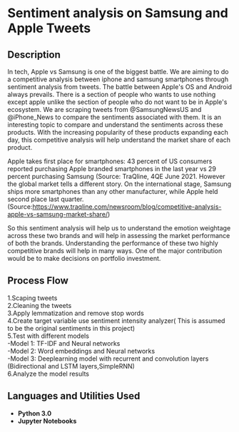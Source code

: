 <h1>Sentiment analysis on Samsung and Apple Tweets</h1>


<h2>Description</h2>
In tech, Apple vs Samsung is one of the biggest battle. We are aiming to do a competitive analysis between iphone and samsung smartphones through sentiment analysis from tweets. The battle between Apple's OS and Android always prevails. There is a section of people who wants to use nothing except apple unlike the section of people who do not want to be in Apple's ecosystem. We are scraping tweets from @SamsungNewsUS and @iPhone_News to compare the sentiments associated with them. It is an interesting topic to compare and understand the sentiments across these products. With the increasing popularity of these products expanding each day, this competitive analysis will help understand the market share of each product.

Apple takes first place for smartphones: 43 percent of US consumers reported purchasing Apple branded smartphones in the last year vs 29 percent purchasing Samsung (Source: TraQline, 4QE June 2021. However the global market tells a different story. On the international stage, Samsung ships more smartphones than any other manufacturer, while Apple held second place last quarter. (Source:https://www.traqline.com/newsroom/blog/competitive-analysis-apple-vs-samsung-market-share/)

So this sentiment analysis will help us to understand the emotion weightage across these two brands and will help in assessing the market performance of both the brands. Understanding the performance of these two highly competitive brands will help in many ways. One of the major contribution would be to make decisions on portfolio investment.
<br />

<h2>Process Flow</h2>

1.Scaping tweets<br />
2.Cleaning the tweets<br />
3.Apply lemmatization and remove stop words<br />
4.Create target variable use sentiment intensity analyzer( This is assumed to be the original sentiments in this project)<br />
5.Test with different models<br />
-Model 1: TF-IDF and Neural networks<br />
-Model 2: Word embeddings and Neural networks<br />
-Model 3: Deeplearning model with recurrent and convolution layers (Bidirectional and LSTM layers,SimpleRNN)<br />
6.Analyze the model results<br />

<h2>Languages and Utilities Used</h2>

- <b>Python 3.0<br />
- <b>Jupyter Notebooks<br />
